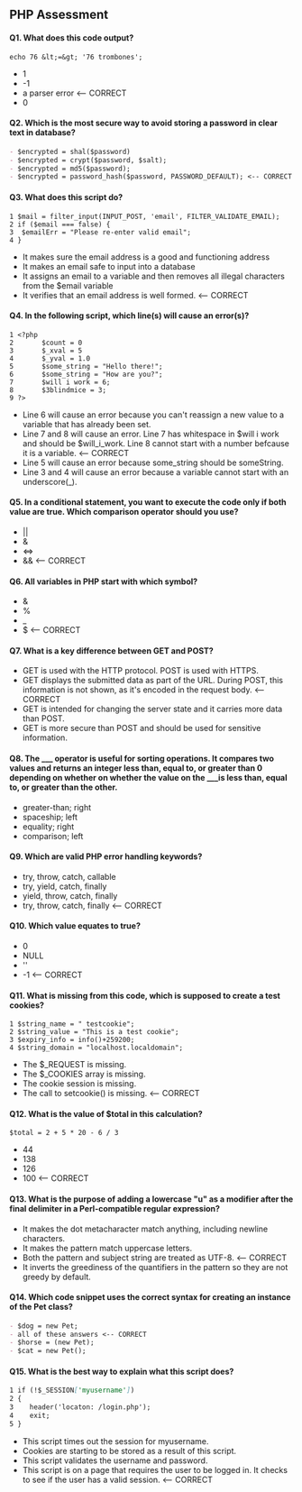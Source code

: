PHP Assessment
-----------------

#### Q1. What does this code output?
`echo 76 &lt;=&gt; '76 trombones';`
- 1
- -1
- a parser error <-- CORRECT
- 0

#### Q2. Which is the most secure way to avoid storing a password in clear text in database?
```markdown
- $encrypted = shal($password)
- $encrypted = crypt($password, $salt);
- $encrypted = md5($password);
- $encrypted = password_hash($password, PASSWORD_DEFAULT); <-- CORRECT
```

#### Q3. What does this script do?
```
1 $mail = filter_input(INPUT_POST, 'email', FILTER_VALIDATE_EMAIL);
2 if ($email === false) {
3  $emailErr = "Please re-enter valid email";
4 }
```
- It makes sure the email address is a good and functioning address
- It makes an email safe to input into a database
- It assigns an email to a variable and then removes all illegal characters from the $email variable
- It verifies that an email address is well formed. <-- CORRECT

#### Q4. In the following script, which line(s) will cause an error(s)?
```
1 <?php
2       $count = 0
3       $_xval = 5
4       $_yval = 1.0
5       $some_string = "Hello there!";
6       $some_string = "How are you?";
7       $will i work = 6;
8       $3blindmice = 3;
9 ?>
```
- Line 6 will cause an error because you can't reassign a new value to a variable that has already been set.
- Line 7 and 8 will cause an error. Line 7 has whitespace in $will i work and should be $will_i_work. Line 8 cannot start with a number befcause it is a variable. <-- CORRECT
- Line 5 will cause an error because some_string should be someString.
- Line 3 and 4 will cause an error because a variable cannot start with an underscore(_).

#### Q5. In a conditional statement, you want to execute the code only if both value are true. Which comparison operator should you use?
- ||
- &
- <=>
- && <-- CORRECT

#### Q6. All variables in PHP start with which symbol?
- &
- %
- _
- $ <-- CORRECT

#### Q7. What is a key difference between GET and POST?
- GET is used with the HTTP protocol. POST is used with HTTPS.
- GET displays the submitted data as part of the URL. During POST, this information is not shown, as it's encoded in the request body. <-- CORRECT
- GET is intended for changing the server state and it carries more data than POST.
- GET is more secure than POST and should be used for sensitive information.

#### Q8. The ___ operator is useful for sorting operations. It compares two values and returns an integer less than, equal to, or greater than 0 depending on whether on whether the value on the ___is less than, equal to, or greater than the other.
- greater-than; right
- spaceship; left
- equality; right
- comparison; left

#### Q9. Which are valid PHP error handling keywords?
- try, throw, catch, callable
- try, yield, catch, finally
- yield, throw, catch, finally
- try, throw, catch, finally <-- CORRECT

#### Q10. Which value equates to true?
- 0
- NULL
- ''
- -1 <-- CORRECT

#### Q11. What is missing from this code, which is supposed to create a test cookies?
```
1 $string_name = " testcookie";
2 $string_value = "This is a test cookie";
3 $expiry_info = info()+259200;
4 $string_domain = "localhost.localdomain";
```
- The $_REQUEST is missing.
- The $_COOKIES array is missing.
- The cookie session is missing.
- The call to setcookie() is missing. <-- CORRECT

#### Q12. What is the value of $total in this calculation?
`$total = 2 + 5 * 20 - 6 / 3`
- 44
- 138
- 126
- 100 <-- CORRECT

#### Q13. What is the purpose of adding a lowercase "u" as a modifier after the final delimiter in a Perl-compatible regular expression?
- It makes the dot metacharacter match anything, including newline characters.
- It makes the pattern match uppercase letters.
- Both the pattern and subject string are treated as UTF-8. <-- CORRECT
- It inverts the greediness of the quantifiers in the pattern so they are not greedy by default.

#### Q14. Which code snippet uses the correct syntax for creating an instance of the Pet class?
```markdown
- $dog = new Pet;
- all of these answers <-- CORRECT
- $horse = (new Pet);
- $cat = new Pet();
```

#### Q15. What is the best way to explain what this script does?
```markdown
1 if (!$_SESSION['myusername'])
2 {
3    header('locaton: /login.php');
4    exit;
5 }
```
- This script times out the session for myusername.
- Cookies are starting to be stored as a result of this script.
- This script validates the username and password.
- This script is on a page that requires the user to be logged in. It checks to see if the user has a valid session. <-- CORRECT
